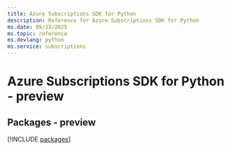 ```yaml
---
title: Azure Subscriptions SDK for Python
description: Reference for Azure Subscriptions SDK for Python
ms.date: 09/23/2025
ms.topic: reference
ms.devlang: python
ms.service: subscriptions
---
```

# Azure Subscriptions SDK for Python - preview
## Packages - preview
[!INCLUDE [packages](subscriptions-index.md)]